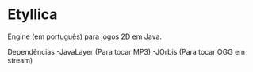 Etyllica
========

Engine (em português) para jogos 2D em Java.

Dependências
-JavaLayer (Para tocar MP3)
-JOrbis    (Para tocar OGG em stream)

